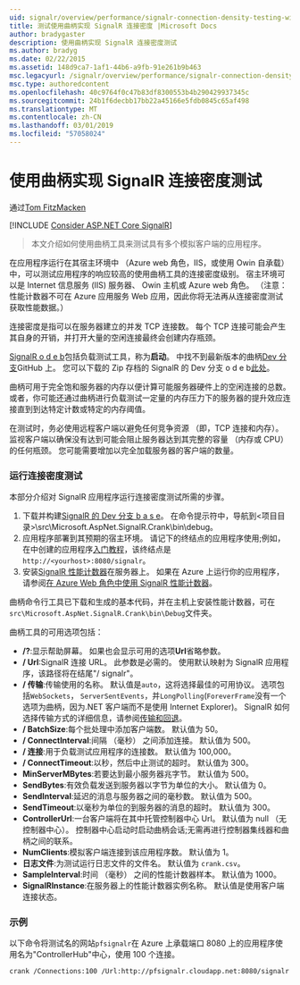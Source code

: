 ```yaml
---
uid: signalr/overview/performance/signalr-connection-density-testing-with-crank
title: 测试使用曲柄实现 SignalR 连接密度 |Microsoft Docs
author: bradygaster
description: 使用曲柄实现 SignalR 连接密度测试
ms.author: bradyg
ms.date: 02/22/2015
ms.assetid: 148d9ca7-1af1-44b6-a9fb-91e261b9b463
msc.legacyurl: /signalr/overview/performance/signalr-connection-density-testing-with-crank
msc.type: authoredcontent
ms.openlocfilehash: 40c9764f0c47b83df8300553b4b290429937345c
ms.sourcegitcommit: 24b1f6decbb17bb22a45166e5fdb0845c65af498
ms.translationtype: MT
ms.contentlocale: zh-CN
ms.lasthandoff: 03/01/2019
ms.locfileid: "57058024"
---
```

<a name="signalr-connection-density-testing-with-crank"></a>使用曲柄实现 SignalR 连接密度测试
====================
通过[Tom FitzMacken](https://github.com/tfitzmac)

[!INCLUDE [Consider ASP.NET Core SignalR](~/includes/signalr/signalr-version-disambiguation.md)]

> 本文介绍如何使用曲柄工具来测试具有多个模拟客户端的应用程序。


在应用程序运行在其宿主环境中 （Azure web 角色，IIS，或使用 Owin 自承载） 中，可以测试应用程序的响应较高的使用曲柄工具的连接密度级别。 宿主环境可以是 Internet 信息服务 (IIS) 服务器、 Owin 主机或 Azure web 角色。 （注意：性能计数器不可在 Azure 应用服务 Web 应用，因此你将无法再从连接密度测试获取性能数据。）

连接密度是指可以在服务器建立的并发 TCP 连接数。 每个 TCP 连接可能会产生其自身的开销，并打开大量的空闲连接最终会创建内存瓶颈。

[SignalR o d e b](https://github.com/signalr/signalr)包括负载测试工具，称为**启动**。 中找不到最新版本的曲柄[Dev 分支](https://github.com/SignalR/signalr/tree/dev)GitHub 上。 您可以下载的 Zip 存档的 SignalR 的 Dev 分支 o d e b[此处](https://github.com/SignalR/SignalR/archive/dev.zip)。

曲柄可用于完全饱和服务器的内存以便计算可能服务器硬件上的空闲连接的总数。 或者，你可能还通过曲柄进行负载测试一定量的内存压力下的服务器的提升效应连接直到到达特定计数或特定的内存阈值。

在测试时，务必使用远程客户端以避免任何竞争资源 （即，TCP 连接和内存）。 监视客户端以确保没有达到可能会阻止服务器达到其完整的容量 （内存或 CPU） 的任何瓶颈。 您可能需要增加以完全加载服务器的客户端的数量。

### <a name="running-a-connection-density-test"></a>运行连接密度测试

本部分介绍对 SignalR 应用程序运行连接密度测试所需的步骤。

1. 下载并构建[SignalR 的 Dev 分支 b a s e](https://github.com/SignalR/SignalR/archive/dev.zip)。 在命令提示符中，导航到&lt;项目目录&gt;\src\Microsoft.AspNet.SignalR.Crank\bin\debug。
2. 应用程序部署到其预期的宿主环境。 请记下的终结点的应用程序使用;例如，在中创建的应用程序[入门教程](../getting-started/tutorial-getting-started-with-signalr.md)，该终结点是`http://<yourhost>:8080/signalr`。
3. 安装[SignalR 性能计数器](signalr-performance.md#perfcounters)在服务器上。 如果在 Azure 上运行你的应用程序，请参阅[在 Azure Web 角色中使用 SignalR 性能计数器](using-signalr-performance-counters-in-an-azure-web-role.md)。

曲柄命令行工具已下载和生成的基本代码，并在主机上安装性能计数器，可在`src\Microsoft.AspNet.SignalR.Crank\bin\Debug`文件夹。

曲柄工具的可用选项包括：

- **/?**:显示帮助屏幕。 如果也会显示可用的选项**Url**省略参数。
- **/ Url**:SignalR 连接 URL。 此参数是必需的。 使用默认映射为 SignalR 应用程序，该路径将在结尾"/ signalr"。
- **/ 传输**:传输使用的名称。 默认值是`auto`，这将选择最佳的可用协议。 选项包括`WebSockets`， `ServerSentEvents`，并`LongPolling`(`ForeverFrame`没有一个选项为曲柄，因为.NET 客户端而不是使用 Internet Explorer)。 SignalR 如何选择传输方式的详细信息，请参阅[传输和回退](../getting-started/introduction-to-signalr.md#transports)。
- **/ BatchSize**:每个批处理中添加客户端数。 默认值为 50。
- **/ ConnectInterval**:间隔 （毫秒） 之间添加连接。 默认值为 500。
- **/ 连接**:用于负载测试应用程序的连接数。 默认值为 100,000。
- **/ ConnectTimeout**:以秒，然后中止测试的超时。 默认值为 300。
- **MinServerMBytes**:若要达到最小服务器兆字节。 默认值为 500。
- **SendBytes**:有效负载发送到服务器以字节为单位的大小。 默认值为 0。
- **SendInterval**:延迟的消息与服务器之间的毫秒数。 默认值为 500。
- **SendTimeout**:以毫秒为单位的到服务器的消息的超时。 默认值为 300。
- **ControllerUrl**:一台客户端将在其中托管控制器中心 Url。 默认值为 null （无控制器中心）。 控制器中心启动时启动曲柄会话;无需再进行控制器集线器和曲柄之间的联系。
- **NumClients**:模拟客户端连接到该应用程序数。 默认值为 1。
- **日志文件**:为测试运行日志文件的文件名。 默认值为 `crank.csv`。
- **SampleInterval**:时间 （毫秒） 之间的性能计数器样本。 默认值为 1000。
- **SignalRInstance**:在服务器上的性能计数器实例名称。 默认值是使用客户端连接状态。

### <a name="example"></a>示例

以下命令将测试名的网站`pfsignalr`在 Azure 上承载端口 8080 上的应用程序使用名为"ControllerHub"中心，使用 100 个连接。

`crank /Connections:100 /Url:http://pfsignalr.cloudapp.net:8080/signalr`
